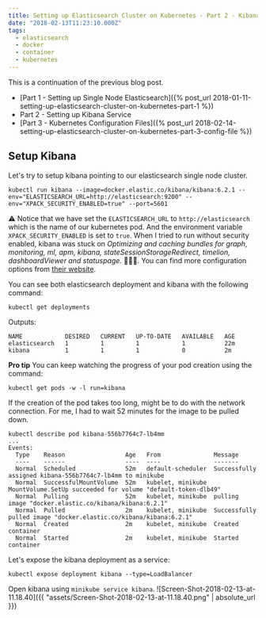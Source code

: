 ```yaml
---
title: Setting up Elasticsearch Cluster on Kubernetes - Part 2 - Kibana
date: "2018-02-13T11:23:10.000Z"
tags:
  - elasticsearch
  - docker
  - container
  - kubernetes
---
```


This is a continuation of the previous blog post.

- [Part 1 - Setting up Single Node Elasticsearch]({% post_url 2018-01-11-setting-up-elasticsearch-cluster-on-kubernetes-part-1 %})
- Part 2 - Setting up Kibana Service
- [Part 3 - Kubernetes Configuration Files]({% post_url 2018-02-14-setting-up-elasticsearch-cluster-on-kubernetes-part-3-config-file %})

## Setup Kibana

Let's try to setup kibana pointing to our elasticsearch single node cluster.

```
kubectl run kibana --image=docker.elastic.co/kibana/kibana:6.2.1 --env="ELASTICSEARCH_URL=http://elasticsearch:9200" --env="XPACK_SECURITY_ENABLED=true" --port=5601
```

⚠️ Notice that we have set the `ELASTICSEARCH_URL` to `http://elasticsearch` which is the name of our kubernetes pod. And the environment variable `XPACK_SECURITY_ENABLED` is set to `true`. When I tried to run without security enabled, kibana was stuck on _Optimizing and caching bundles for graph, monitoring, ml, apm, kibana, stateSessionStorageRedirect, timelion, dashboardViewer and statuspage._ 🤦🏽‍♂️. You can find more configuration options from [their website](https://www.elastic.co/guide/en/kibana/6.1/_configuring_kibana_on_docker.html#docker-env-config).

You can see both elasticsearch deployment and kibana with the following command:

```
kubectl get deployments
```

Outputs:

```
NAME            DESIRED   CURRENT   UP-TO-DATE   AVAILABLE   AGE
elasticsearch   1         1         1            1           22m
kibana          1         1         1            0           2m
```

**Pro tip**
You can keep watching the progress of your pod creation using the command:

```
kubectl get pods -w -l run=kibana
```

If the creation of the pod takes too long, might be to do with the network connection. For me, I had to wait 52 minutes for the image to be pulled down.

```
kubectl describe pod kibana-556b7764c7-lb4mm
...
Events:
  Type    Reason                 Age   From               Message
  ----    ------                 ----  ----               -------
  Normal  Scheduled              52m   default-scheduler  Successfully assigned kibana-556b7764c7-lb4mm to minikube
  Normal  SuccessfulMountVolume  52m   kubelet, minikube  MountVolume.SetUp succeeded for volume "default-token-dlb49"
  Normal  Pulling                52m   kubelet, minikube  pulling image "docker.elastic.co/kibana/kibana:6.2.1"
  Normal  Pulled                 2m    kubelet, minikube  Successfully pulled image "docker.elastic.co/kibana/kibana:6.2.1"
  Normal  Created                2m    kubelet, minikube  Created container
  Normal  Started                2m    kubelet, minikube  Started container
```

Let's expose the kibana deployment as a service:

```Shell
kubectl expose deployment kibana --type=LoadBalancer
```

Open kibana using `minikube service kibana`.
![Screen-Shot-2018-02-13-at-11.18.40]({{ "assets/Screen-Shot-2018-02-13-at-11.18.40.png" | absolute_url }})

